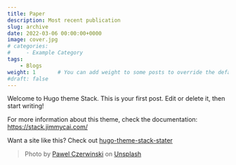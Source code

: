 ```yaml
---
title: Paper 
description: Most recent publication
slug: archive
date: 2022-03-06 00:00:00+0000
image: cover.jpg
# categories:
#     - Example Category
tags:
    - Blogs
weight: 1       # You can add weight to some posts to override the default sorting (date descending)
#draft: false
---
```


Welcome to Hugo theme Stack. This is your first post. Edit or delete it, then start writing!

For more information about this theme, check the documentation: https://stack.jimmycai.com/

Want a site like this? Check out [hugo-theme-stack-stater](https://github.com/CaiJimmy/hugo-theme-stack-starter)

> Photo by [Pawel Czerwinski](https://unsplash.com/@pawel_czerwinski) on [Unsplash](https://unsplash.com/)